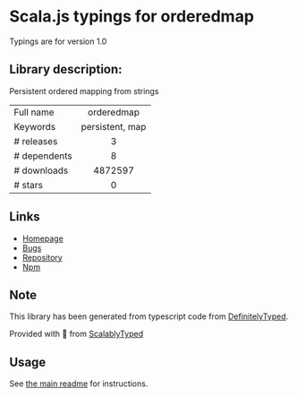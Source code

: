 
# Scala.js typings for orderedmap

Typings are for version 1.0

## Library description:
Persistent ordered mapping from strings

|                    |                 |
| ------------------ | :-------------: |
| Full name          | orderedmap |
| Keywords           | persistent, map |
| # releases         | 3 |
| # dependents       | 8 |
| # downloads        | 4872597 |
| # stars            | 0 |

## Links
- [Homepage](https://github.com/marijnh/orderedmap#readme)
- [Bugs](https://github.com/marijnh/orderedmap/issues)
- [Repository](https://github.com/marijnh/orderedmap)
- [Npm](https://www.npmjs.com/package/orderedmap)
    


## Note
This library has been generated from typescript code from [DefinitelyTyped](https://definitelytyped.org).

Provided with :purple_heart: from [ScalablyTyped](https://github.com/oyvindberg/ScalablyTyped)

## Usage
See [the main readme](../../readme.md) for instructions.


